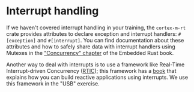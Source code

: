 # Interrupt handling

If we haven't covered interrupt handling in your training, the `cortex-m-rt` crate provides attributes to declare exception and interrupt handlers: `#[exception]` and `#[interrupt]`. You can find documentation about these attributes and how to safely share data with interrupt handlers using Mutexes in the ["Concurrency" chapter][concurrency] of the Embedded Rust book.

Another way to deal with interrupts is to use a framework like Real-Time Interrupt-driven Concurrency ([RTIC]); this framework has a [book] that explains how you can build reactive applications using interrupts. We use this framework in the "USB" exercise.

[concurrency]: https://rust-embedded.github.io/book/concurrency/index.html
[RTIC]: https://crates.io/crates/cortex-m-rtic
[book]: https://rtic.rs/2/book/en/
